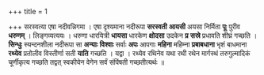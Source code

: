 +++
title = 1

+++
सरस्वत्या एषा नदीवन्निगमा । एषा दृश्यमाना नदीरूपा **सरस्वती** **आयसी** अयसा निर्मिता **पूः** पुरीव **धरुणम्** । लिङ्गव्यत्ययः । धरुणा धारयित्री **धायसा** धारकेण **क्षोदसा** उदकेन **प्र** **सस्रे** प्रधावति शीघ्रं गच्छति । **सिन्धुः** स्यन्दनशीला नदीरूपा सा **अन्याः** **विश्वाः** सर्वाः **अपः** आपगाः **महिना** महिम्ना **प्रबाबधाना** भृशं बाधमाना **रथ्येव** प्रतोलीव विस्तीर्णा सती **याति** गच्छति । यद्वा । रथ्येव रथिनेव यथा रथी रथेन मार्गस्थं तरुगुल्मादिकं चूर्णीकृत्य गच्छति तद्वत् स्वकीयेन वेगेन सर्वं संपिंषती गच्छतीत्यर्थः ॥